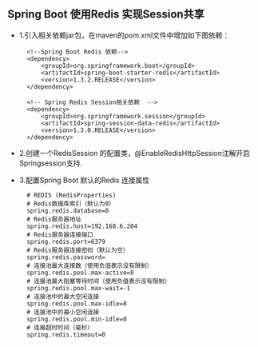 

## Spring Boot 使用Redis 实现Session共享

 * 1.引入相关依赖jar包，在maven的pom.xml文件中增加如下图依赖：
 
         <!--Spring Boot Redis 依赖-->
         <dependency>
             <groupId>org.springframework.boot</groupId>
             <artifactId>spring-boot-starter-redis</artifactId>
             <version>1.3.2.RELEASE</version>
         </dependency>
 
         <!-- Spring Redis Session相关依赖  -->
         <dependency>
             <groupId>org.springframework.session</groupId>
             <artifactId>spring-session-data-redis</artifactId>
             <version>1.3.0.RELEASE</version>
         </dependency>
         
  * 2.创建一个RedisSession 的配置类，@EnableRedisHttpSession注解开启Springsession支持.
        
  * 3.配置Spring Boot  默认的Redis 连接属性
      
          # REDIS (RedisProperties)
          # Redis数据库索引（默认为0）
          spring.redis.database=0
          # Redis服务器地址
          spring.redis.host=192.168.6.204
          # Redis服务器连接端口
          spring.redis.port=6379
          # Redis服务器连接密码（默认为空）
          spring.redis.password=
          # 连接池最大连接数（使用负值表示没有限制）
          spring.redis.pool.max-active=8
          # 连接池最大阻塞等待时间（使用负值表示没有限制）
          spring.redis.pool.max-wait=-1
          # 连接池中的最大空闲连接
          spring.redis.pool.max-idle=8
          # 连接池中的最小空闲连接
          spring.redis.pool.min-idle=0
          # 连接超时时间（毫秒）
          spring.redis.timeout=0
      
         
         